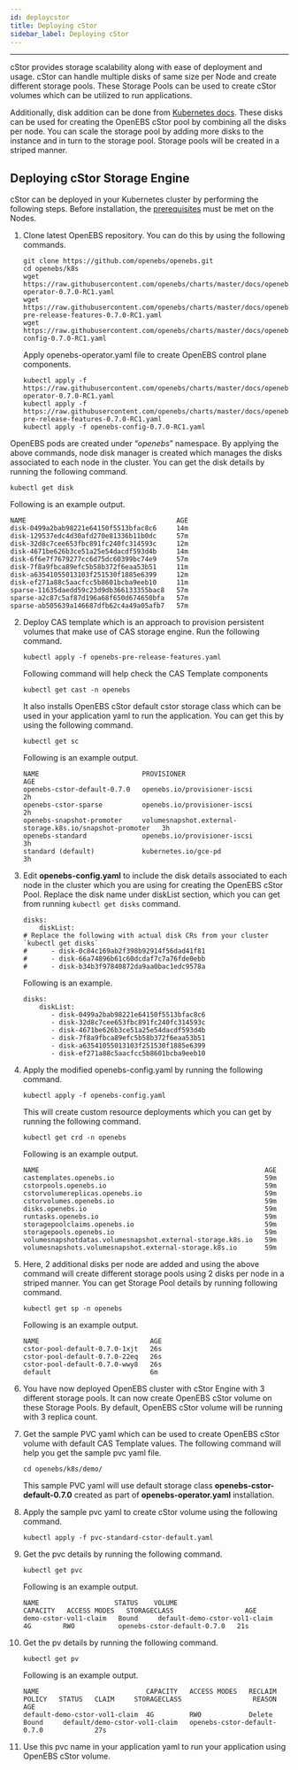 ```yaml
---
id: deploycstor
title: Deploying cStor
sidebar_label: Deploying cStor
---
```

------

cStor provides storage scalability along with ease of deployment and usage. cStor can handle multiple disks of same size per Node and create different storage pools. These Storage Pools can be used to create cStor volumes which can be utilized to run applications. 

Additionally, disk addition can be done from [Kubernetes docs](https://cloud.google.com/compute/docs/disks/add-persistent-disk). These disks can be used for creating the OpenEBS cStor pool by combining all the disks per node. You can scale the storage pool by adding more disks to the instance and in turn to the storage pool. Storage pools will be created in a striped manner.

## Deploying cStor Storage Engine 

cStor can be deployed in your Kubernetes cluster by performing the following steps. Before installation, the [prerequisites](next/prerequisites.html) must be met on the Nodes. 

1. Clone latest OpenEBS repository. You can do this by using the following commands.

   ```
   git clone https://github.com/openebs/openebs.git
   cd openebs/k8s
   wget https://raw.githubusercontent.com/openebs/charts/master/docs/openebs-operator-0.7.0-RC1.yaml
   wget https://raw.githubusercontent.com/openebs/charts/master/docs/openebs-pre-release-features-0.7.0-RC1.yaml
   wget https://raw.githubusercontent.com/openebs/charts/master/docs/openebs-config-0.7.0-RC1.yaml
   ```

   Apply openebs-operator.yaml file to create OpenEBS control plane components. 

   ```
   kubectl apply -f https://raw.githubusercontent.com/openebs/charts/master/docs/openebs-operator-0.7.0-RC1.yaml
   kubectl apply -f https://raw.githubusercontent.com/openebs/charts/master/docs/openebs-pre-release-features-0.7.0-RC1.yaml
   kubectl apply -f openebs-config-0.7.0-RC1.yaml	
   ```
OpenEBS pods are created under “*openebs*” namespace. By applying the above commands, node disk manager is created which manages the disks associated to each node in the cluster. You can get the disk details by running the following command.

   ```
   kubectl get disk
   ```

   Following is an example output.

   ```
   NAME                                      AGE
   disk-0499a2bab98221e64150f5513bfac8c6     14m
   disk-129537edc4d30afd270e81336b11b0dc     57m
   disk-32d8c7cee653fbc891fc240fc314593c     12m
   disk-4671be626b3ce51a25e54dacdf593d4b     14m
   disk-6f6e7f7679277cc6d75dc60399bc74e9     57m
   disk-7f8a9fbca89efc5b58b372f6eaa53b51     11m
   disk-a63541055013103f251530f1885e6399     12m
   disk-ef271a88c5aacfcc5b8601bcba9eeb10     11m
   sparse-11635daedd59c23d9db366133355bac8   57m
   sparse-a2c87c5af87d196a68f650d674650bfa   57m
   sparse-ab505639a146687dfb62c4a49a05afb7   57m
   ```

2. Deploy CAS template which is an approach to provision persistent volumes that make use of CAS storage engine. Run the following command.

   ```
   kubectl apply -f openebs-pre-release-features.yaml
   ```

   Following command will help check the CAS Template components

   ```
   kubectl get cast -n openebs
   ```

   It also installs OpenEBS cStor default cstor storage class which can be used in your application yaml to run the application. You can get this by using the following command.

   ```
   kubectl get sc
   ```

   Following is an example output.

   ```
   NAME                          PROVISIONER                                                AGE
   openebs-cstor-default-0.7.0   openebs.io/provisioner-iscsi                               2h
   openebs-cstor-sparse          openebs.io/provisioner-iscsi                               2h
   openebs-snapshot-promoter     volumesnapshot.external-storage.k8s.io/snapshot-promoter   3h
   openebs-standard              openebs.io/provisioner-iscsi                               3h
   standard (default)            kubernetes.io/gce-pd                                       3h
   ```

3. Edit **openebs-config.yaml** to include the disk details associated to each node in the cluster which you are using for creating the OpenEBS cStor Pool. Replace the disk name under diskList section, which you can get from running `kubectl get disks` command.

   ```
   disks:
       diskList:
   # Replace the following with actual disk CRs from your cluster `kubectl get disks`
   #      - disk-0c84c169ab2f398b92914f56dad41f81
   #      - disk-66a74896b61c60dcdaf7c7a76fde0ebb
   #      - disk-b34b3f97840872da9aa0bac1edc9578a
   ```

   Following is an example.

   ```
   disks:
       diskList:
          - disk-0499a2bab98221e64150f5513bfac8c6
          - disk-32d8c7cee653fbc891fc240fc314593c
          - disk-4671be626b3ce51a25e54dacdf593d4b
          - disk-7f8a9fbca89efc5b58b372f6eaa53b51
          - disk-a63541055013103f251530f1885e6399
          - disk-ef271a88c5aacfcc5b8601bcba9eeb10
   ```

4. Apply the modified openebs-config.yaml by running the following command.

   ```
   kubectl apply -f openebs-config.yaml
   ```

   This will create custom resource deployments which you can get by running the following command.

   ```
   kubectl get crd -n openebs
   ```

   Following is an example output.

   ```
   NAME                                                         AGE
   castemplates.openebs.io                                      59m
   cstorpools.openebs.io                                        59m
   cstorvolumereplicas.openebs.io                               59m
   cstorvolumes.openebs.io                                      59m
   disks.openebs.io                                             59m
   runtasks.openebs.io                                          59m
   storagepoolclaims.openebs.io                                 59m
   storagepools.openebs.io                                      59m
   volumesnapshotdatas.volumesnapshot.external-storage.k8s.io   59m
   volumesnapshots.volumesnapshot.external-storage.k8s.io       59m
   ```

5. Here, 2 additional disks per node are added and using the above command will create different storage pools using 2 disks per node in a striped manner. You can get Storage Pool details by running following command.

   ```
   kubectl get sp -n openebs
   ```

   Following is an example output.

   ```
   NAME                            AGE
   cstor-pool-default-0.7.0-1xjt   26s
   cstor-pool-default-0.7.0-22eq   26s
   cstor-pool-default-0.7.0-wwy8   26s
   default                         6m
   ```

6. You have now deployed OpenEBS cluster with cStor Engine with 3 different storage pools. It can now create OpenEBS cStor volume on these Storage Pools. By default, OpenEBS cStor volume will be running with 3 replica count. 

7. Get the sample PVC yaml which can be used to create OpenEBS cStor volume with default CAS Template values. The following command will help you get the sample pvc yaml file.

   ```
   cd openebs/k8s/demo/
   ```

   This sample PVC yaml will use default storage class **openebs-cstor-default-0.7.0** created as part of **openebs-operator.yaml** installation.

8. Apply the sample pvc yaml to create cStor volume using the following command.

   ```
   kubectl apply -f pvc-standard-cstor-default.yaml
   ```

9. Get the pvc details by running the following command.

   ```
   kubectl get pvc
   ```

   Following is an example output.

   ```
   NAME                   STATUS    VOLUME                          CAPACITY   ACCESS MODES   STORAGECLASS                  AGE
   demo-cstor-vol1-claim   Bound     default-demo-cstor-vol1-claim   4G        RWO           openebs-cstor-default-0.7.0   21s
   ```

10. Get the pv details by running the following command.

    ```
    kubectl get pv
    ```

    Following is an example output.

    ```
    NAME                           CAPACITY   ACCESS MODES   RECLAIM POLICY   STATUS   CLAIM     STORAGECLASS                  REASON    AGE
    default-demo-cstor-vol1-claim  4G         RWO            Delete           Bound     default/demo-cstor-vol1-claim   openebs-cstor-default-0.7.0             27s
    ```

11. Use this pvc name in your application yaml to run your application using OpenEBS cStor volume.



<!-- Hotjar Tracking Code for https://docs.openebs.io -->
<script>
   (function(h,o,t,j,a,r){
       h.hj=h.hj||function(){(h.hj.q=h.hj.q||[]).push(arguments)};
       h._hjSettings={hjid:785693,hjsv:6};
       a=o.getElementsByTagName('head')[0];
       r=o.createElement('script');r.async=1;
       r.src=t+h._hjSettings.hjid+j+h._hjSettings.hjsv;
       a.appendChild(r);
   })(window,document,'https://static.hotjar.com/c/hotjar-','.js?sv=');
</script>
